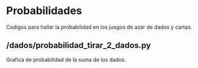 # Probabilidades
Codigos para hallar la probabilidad en los juegos de azar de dados y cartas.
## /dados/probabilidad_tirar_2_dados.py
Grafica de probabilidad de la suma de los dados.
